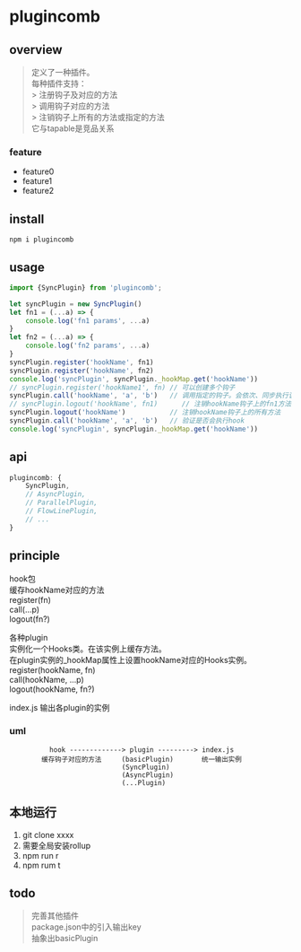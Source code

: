 # plugincomb

## overview
> 定义了一种插件。  
> 每种插件支持：  
    > 注册钩子及对应的方法  
    > 调用钩子对应的方法  
    > 注销钩子上所有的方法或指定的方法  
> 它与tapable是竞品关系  

### feature
- feature0
- feature1
- feature2

## install
`npm i plugincomb`

## usage
```js
import {SyncPlugin} from 'plugincomb';

let syncPlugin = new SyncPlugin()
let fn1 = (...a) => {
    console.log('fn1 params', ...a)
}
let fn2 = (...a) => {
    console.log('fn2 params', ...a)
}
syncPlugin.register('hookName', fn1)
syncPlugin.register('hookName', fn2)
console.log('syncPlugin', syncPlugin._hookMap.get('hookName'))
// syncPlugin.register('hookName1', fn) // 可以创建多个钩子
syncPlugin.call('hookName', 'a', 'b')   // 调用指定的钩子。会依次、同步执行该钩子上的所有方法。
// syncPlugin.logout('hookName', fn1)      // 注销hookName钩子上的fn1方法
syncPlugin.logout('hookName')           // 注销hookName钩子上的所有方法
syncPlugin.call('hookName', 'a', 'b')   // 验证是否会执行hook
console.log('syncPlugin', syncPlugin._hookMap.get('hookName'))
```

## api
```js
plugincomb: {
    SyncPlugin,
    // AsyncPlugin,
    // ParallelPlugin,
    // FlowLinePlugin,
    // ...
}
```

## principle
hook包  
缓存hookName对应的方法  
register(fn)  
call(...p)  
logout(fn?)  

各种plugin  
实例化一个Hooks类。在该实例上缓存方法。  
在plugin实例的_hookMap属性上设置hookName对应的Hooks实例。  
register(hookName, fn)  
call(hookName, ...p)  
logout(hookName, fn?)  

index.js
输出各plugin的实例

### uml
```
          hook -------------> plugin ---------> index.js
        缓存钩子对应的方法     (basicPlugin)       统一输出实例
                            (SyncPlugin)
                            (AsyncPlugin)
                            (...Plugin)
```

## 本地运行
1. git clone xxxx  
2. 需要全局安装rollup  
3. npm run r  
4. npm rum t  

## todo
> 完善其他插件  
> package.json中的引入输出key  
> 抽象出basicPlugin  
